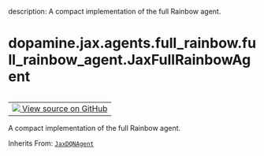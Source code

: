 description: A compact implementation of the full Rainbow agent.

<div itemscope itemtype="http://developers.google.com/ReferenceObject">
<meta itemprop="name" content="dopamine.jax.agents.full_rainbow.full_rainbow_agent.JaxFullRainbowAgent" />
<meta itemprop="path" content="Stable" />
</div>

# dopamine.jax.agents.full_rainbow.full_rainbow_agent.JaxFullRainbowAgent

<!-- Insert buttons and diff -->

<table class="tfo-notebook-buttons tfo-api nocontent" align="left">
<td>
  <a target="_blank" href="https://github.com/google/dopamine/tree/master/dopamine/jax/agents/full_rainbow/full_rainbow_agent.py#L245-L553">
    <img src="https://www.tensorflow.org/images/GitHub-Mark-32px.png" />
    View source on GitHub
  </a>
</td>
</table>



A compact implementation of the full Rainbow agent.

Inherits From: [`JaxDQNAgent`](../../../../../dopamine/jax/agents/dqn/dqn_agent/JaxDQNAgent.md)

<!-- Placeholder for "Used in" -->



